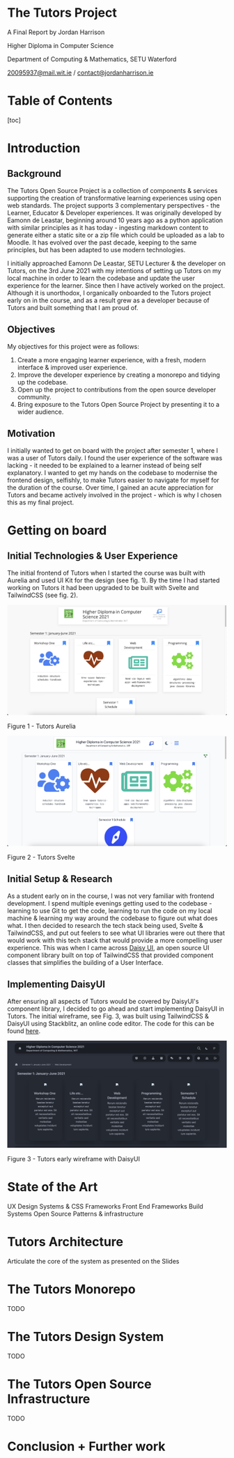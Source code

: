 # The Tutors Project

A Final Report by Jordan Harrison

Higher Diploma in Computer Science

Department of Computing & Mathematics, SETU Waterford

20095937@mail.wit.ie / contact@jordanharrison.ie

# Table of Contents

[toc]

# Introduction

## Background

The Tutors Open Source Project is a collection of components & services supporting the creation of transformative learning experiences using open web standards. The project supports 3 complementary perspectives - the Learner, Educator & Developer experiences. It was originally developed by Eamonn de Leastar, beginning around 10 years ago as a python application with similar principles as it has today - ingesting markdown content to generate either a static site or a zip file which could be uploaded as a lab to Moodle. It has evolved over the past decade, keeping to the same principles, but has been adapted to use modern technologies.

I initially approached Eamonn De Leastar, SETU Lecturer & the developer on Tutors, on the 3rd June 2021 with my intentions of setting up Tutors on my local machine in order to learn the codebase and update the user experience for the learner. Since then I have actively worked on the project. Although it is unorthodox, I organically onboarded to the Tutors project early on in the course, and as a result grew as a developer because of Tutors and built something that I am proud of.

## Objectives

My objectives for this project were as follows:

1. Create a more engaging learner experience, with a fresh, modern interface &
improved user experience.
2. Improve the developer experience by creating a monorepo and tidying up the
codebase.
3. Open up the project to contributions from the open source developer community.
4. Bring exposure to the Tutors Open Source Project by presenting it to a wider
audience.


## Motivation

I initially wanted to get on board with the project after semester 1, where I was a user of Tutors daily. I found the user experience of the software was lacking - it needed to be explained to a learner instead of being self explanatory. I wanted to get my hands on the codebase to modernise the frontend design, selfishly, to make Tutors easier to navigate for myself for the duration of the course. Over time, I gained an acute appreciation for Tutors and became actively involved in the project - which is why I chosen this as my final project. 

# Getting on board

## Initial Technologies & User Experience

The initial frontend of Tutors when I started the course was built with Aurelia and used UI Kit for the design (see fig. 1). By the time I had started working on Tutors it had been upgraded to be built with Svelte and TailwindCSS (see fig. 2).

![Tutors Aurelia](images/tutors-aurelia.png)

Figure 1 - Tutors Aurelia

![Tutors Svelte](images/tutors-svelte.png)

Figure 2 - Tutors Svelte

## Initial Setup & Research

As a student early on in the course, I was not very familiar with frontend development. I spend multiple evenings getting used to the codebase - learning to use Git to get the code, learning to run the code on my local machine & learning my way around the codebase to figure out what does what. I then decided to research the tech stack being used, Svelte & TailwindCSS, and put out feelers to see what UI libraries were out there that would work with this tech stack that would provide a more compelling user experience. This was when I came across [Daisy UI](https://daisyui.com), an open source UI component library built on top of TailwindCSS that provided component classes that simplifies the building of a User Interface.

## Implementing DaisyUI

After ensuring all aspects of Tutors would be covered by DaisyUI's component library, I decided to go ahead and start implementing DaisyUI in Tutors. The initial wireframe, see Fig. 3, was built using TailwindCSS & DaisyUI using Stackblitz, an online code editor. The code for this can be found [here](https://stackblitz.com/edit/daisyui-svelte-vite-cfhqdw?file=src/App.svelte).

![Tutors wireframe with DaisyUI](images/tutors-daisyui-wireframe.png)

Figure 3 - Tutors early wireframe with DaisyUI

# State of the Art

UX Design Systems & CSS Frameworks
Front End Frameworks
Build Systems
Open Source Patterns & infrastructure

# Tutors Architecture

Articulate the core of the system as presented on the Slides

# The Tutors Monorepo

TODO

# The Tutors Design System

TODO

# The Tutors Open Source Infrastructure

TODO

# Conclusion + Further work

